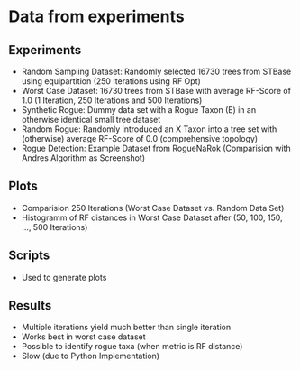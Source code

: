 # Data from experiments

## Experiments
- Random Sampling Dataset: Randomly selected 16730 trees from STBase using equipartition (250 Iterations using RF Opt)
- Worst Case Dataset: 16730 trees from STBase with average RF-Score of 1.0 (1 Iteration, 250 Iterations and 500 Iterations)
- Synthetic Rogue: Dummy data set with a Rogue Taxon (E) in an otherwise identical small tree dataset
- Random Rogue: Randomly introduced an X Taxon into a tree set with (otherwise) average RF-Score of 0.0 (comprehensive topology)
- Rogue Detection: Example Dataset from RogueNaRok (Comparision with Andres Algorithm as Screenshot)

## Plots
- Comparision 250 Iterations (Worst Case Dataset vs. Random Data Set)
- Histogramm of RF distances in Worst Case Dataset after (50, 100, 150, ..., 500 Iterations)

## Scripts
- Used to generate plots

## Results 
- Multiple iterations yield much better than single iteration
- Works best in worst case dataset
- Possible to identify rogue taxa (when metric is RF distance)
- Slow (due to Python Implementation)
